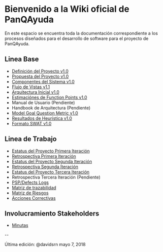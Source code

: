 # Bienvenido a la Wiki oficial de PanQAyuda
En este espacio se encuentra toda la documentación correspondiente a los procesos diseñados para el desarrollo de software para el proyecto de PanQAyuda.

## Linea Base
* [Definición del Proyecto v1.0](https://github.com/CaveLabs-1/PanQAyuda-Wiki/blob/master/Documentacion/Requerimientos/Project%20Definition.pdf)
* [Propuesta del Proyecto v1.0](https://github.com/CaveLabs-1/PanQAyuda-Wiki/blob/master/Documentacion/Requerimientos/Project%20Proposal.pdf)
* [Componentes del Sistema v1.0](https://github.com/CaveLabs-1/PanQAyuda-Wiki/blob/master/Documentacion/Arquitectura/Componentes%20del%20Sistema.pdf)
* [Flujo de Vistas v1.1](https://github.com/CaveLabs-1/PanQAyuda-Wiki/blob/master/Documentacion/Arquitectura/Flujo%20de%20Vistas.pdf)
* [Arquitectura Inicial v1.0](https://github.com/CaveLabs-1/PanQAyuda-Wiki/blob/master/Documentacion/Arquitectura/Definici%C3%B3n%20de%20Arquitectura.pdf)
* [Estimaciónes de Function Points v1.0](https://github.com/CaveLabs-1/PanQAyuda-Wiki/blob/master/Documentacion/Requerimientos/Estimaci%C3%B3n.csv)
* Manual de Usuario (Pendiente)
* Handbook de Arquitectura (Pendiente)
* [Model Goal Question Metric v1.0](https://github.com/CaveLabs-1/PanQAyuda-Wiki/blob/master/Documentacion/MA/PAN%20-%20Modelo%20Goal%20Question%20Metric%20.pdf)
* [Resultados de Heurística v1.0](https://github.com/CaveLabs-1/PanQAyuda-Wiki/blob/master/Documentacion/Resultado%20Plantilla%20Heur%C3%ADstica%20.pdf)
* [Formato SWAT v1.0](https://github.com/CaveLabs-1/PanQAyuda-Wiki/blob/master/Documentacion/Arquitectura/FormatoPruebasSWAT.pdf)


## Linea de Trabajo
<!-- ## Repositorio Métricas
* [Métricas del equipo](https://github.com/CaveLabs-1/Libelulas-Wiki/blob/master/Documentacion/Modelo%20Goal%20Question%20Metric%20.pdf)-->
  <!-- * [Estatus del Proyecto Primera Iteración](https://github.com/CaveLabs-1/PanQAyuda-Wiki/blob/master/Documentacion/Iteraci%C3%B3n%201/WBS_IT_1.csv) -->
* [Estatus del Proyecto Primera Iteración](https://docs.google.com/spreadsheets/d/1g5BfpYksrKwrYMhZFdLVoBuAdIttVst6gjWTHmtG7IM/edit?usp=sharing)
* [Retrospectiva Primera Iteración](https://docs.google.com/document/d/1bGa5TzvTBRwXy9T88tCmbTGrX6hFIlJi9vqrqdpSEnc/edit?usp=sharing)
* [Estatus del Proyecto Segunda Iteración](https://docs.google.com/spreadsheets/d/11qrDQG4ZDiGRbrfrPE3Qex0Yht2c7dgeoqzJ0eOrRT8/edit?usp=sharing)
* [Retrospectiva Segunda Iteración](https://docs.google.com/document/d/1nWPH5a3TpJHnB7jg0xWD_eV1Z_QizuUEJtYbdprxW0s/edit?usp=sharing)
* [Estatus del Proyecto Tercera Iteración](https://docs.google.com/spreadsheets/d/1igRDieRfETSmOTRd5WtgJkV5ETXmByCWIX93dbrDKa0/edit?usp=sharing)
* Retrospectiva Tercera Iteración (Pendiente)
* [PSP/Defects Logs](https://cavelabs.herokuapp.com/proyectos/detalle_proyecto/1)
* [Matriz de trazabilidad](https://github.com/CaveLabs-1/PanQAyuda-Wiki/blob/master/Documentacion/Matriz%20de%20Trazabilidad/Matriz%20de%20Trazabilidad%20Pan.xlsx)
* [Matriz de Riesgos](https://docs.google.com/spreadsheets/d/13mZKN2Gazny50iRa1RBXC3Hy8b23N0zlmFpXU42lXsg/edit#gid=1889672932)
* [Acciones Correctivas](https://docs.google.com/spreadsheets/d/1ZT_MI7knWyIIHRDnXU2QmqKeJZvpwqL_3F178dJ24Ks/edit?usp=sharing)

## Involucramiento Stakeholders
* [Minutas](https://github.com/CaveLabs-1/PanQAyuda-Wiki/tree/master/Minutas)

--

Última edición: @davidsrn mayo 7, 2018
